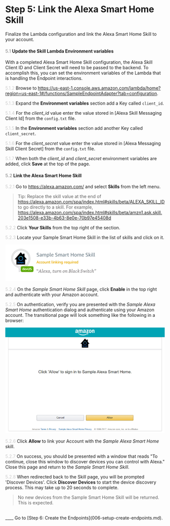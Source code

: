 # Step 5: Link the Alexa Smart Home Skill
Finalize the Lambda configuration and link the Alexa Smart Home Skill to your account.

#### <span style="color:#aaa">5.1</span> Update the Skill Lambda Environment variables
With a completed Alexa Smart Home Skill configuration, the Alexa Skill Client ID and Client Secret will need to be passed to the backend. To accomplish this, you can set the environment variables of the Lambda that is handling the Endpoint interactions.

<span style="color:#ccc">5.1.2</span> Browse to https://us-east-1.console.aws.amazon.com/lambda/home?region=us-east-1#/functions/SampleEndpointAdapter?tab=configuration.

<span style="color:#ccc">5.1.3</span> Expand the **Environment variables** section add a Key called `client_id`.

<span style="color:#ccc">5.1.4</span> For the _client\_id_ value enter the value stored in [Alexa Skill Messaging Client Id] from the `config.txt` file.

<span style="color:#ccc">5.1.5</span> In the **Environment variables** section add another Key called `client_secret`.

<span style="color:#ccc">5.1.6</span> For the _client\_secret_ value enter the value stored in [Alexa Messaging Skill Client Secret] from the `config.txt` file.

<span style="color:#ccc">5.1.7</span> When both the _client\_id_ and _client\_secret_ environment variables are added, click **Save** at the top of the page.

#### <span style="color:#aaa">5.2</span> Link the Alexa Smart Home Skill

<span style="color:#ccc">5.2.1</span> Go to https://alexa.amazon.com/ and select **Skills** from the left menu.

> Tip: Replace the skill value at the end of https://alexa.amazon.com/spa/index.html#skills/beta/ALEXA_SKILL_ID to go directly to a skill. 
> For example, https://alexa.amazon.com/spa/index.html#skills/beta/amzn1.ask.skill.203e1508-e33b-4b63-8e0e-70b97e45408d


<span style="color:#ccc">5.2.2</span> Click **Your Skills** from the top right of the section.

<span style="color:#ccc">5.2.3</span> Locate your Sample Smart Home Skill in the list of skills and click on it.

![Smart Home Skill Example](img/5.2.3-smart-home-skill.png "Smart Home Skill Example")

<span style="color:#ccc">5.2.4</span> On the _Sample Smart Home Skill_ page, click **Enable** in the top right and authenticate with your Amazon account.

<span style="color:#ccc">5.2.5</span> On authentication, verify you are presented with the _Sample Alexa Smart Home_ authentication dialog and authenticate using your Amazon account. The transitional page will look something like the following in a browser:

![Linking Authentication](img/5.2.5-linking-dialog.png "Linking Authentication")

<span style="color:#ccc">5.2.6</span> Click **Allow** to link your Account with the _Sample Alexa Smart Home_ skill.

<span style="color:#ccc">5.2.7</span> On success, you should be presented with a window that reads "To continue, close this window to discover devices you can control with Alexa." Close this page and return to the _Sample Smart Home Skill_.

<span style="color:#ccc">5.2.8</span> When redirected back to the Skill page, you will be prompted 'Discover Devices'. Click **Discover Devices** to start the device discovery process. This may take up to 20 seconds to complete.

> No new devices from the Sample Smart Home Skill will be returned. This is expected.

<br>
____
Go to [Step 6: Create the Endpoints](006-setup-create-endpoints.md).
